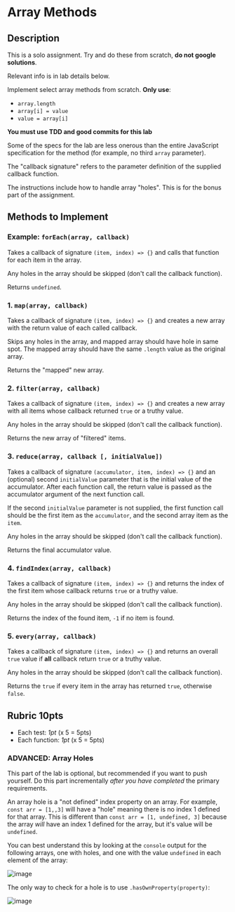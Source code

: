 Array Methods
===

## Description

This is a solo assignment. Try and do these from scratch, **do not google solutions**. 

Relevant info is in lab details below.

Implement select array methods from scratch. **Only use**:
* `array.length`
* `array[i] = value`
* `value = array[i]` 

**You must use TDD and good commits for this lab**

Some of the specs for the lab are less onerous than the entire JavaScript specification for the 
method (for example, no third `array` parameter). 

The "callback signature" refers to the parameter definition of the supplied callback function.

The instructions include how to handle array "holes". This is for the bonus part of the assignment.

## Methods to Implement

### Example: `forEach(array, callback)`

Takes a callback of signature `(item, index) => {}` 
and calls that function for each item in the array.

Any holes in the array should be skipped (don't call the callback function).

Returns `undefined`.

### 1. `map(array, callback)`

Takes a callback of signature `(item, index) => {}` 
and creates a new array with the return value of each called callback. 

Skips any holes in the array, and mapped array should have hole in same spot. The mapped array should have
the same `.length` value as the original array.

Returns the "mapped" new array.

### 2. `filter(array, callback)`

Takes a callback of signature `(item, index) => {}` 
and creates a new array with all items whose callback returned `true` or a truthy value. 

Any holes in the array should be skipped (don't call the callback function).

Returns the new array of "filtered" items.

### 3. `reduce(array, callback [, initialValue])`

Takes a callback of signature `(accumulator, item, index) => {}` and an (optional) 
second `initialValue` parameter that is the initial value of the accumulator. After each function
call, the return value is passed as the accumulator argument of the next function call.

If the second `initialValue` parameter is not supplied, the first function call should be the 
first item as the `accumulator`, and the second array item as the `item`.

Any holes in the array should be skipped (don't call the callback function).

Returns the final accumulator value.

### 4. `findIndex(array, callback)`

Takes a callback of signature `(item, index) => {}` 
and returns the index of the first item whose callback returns `true` or a truthy value.

Any holes in the array should be skipped (don't call the callback function).

Returns the index of the found item, `-1` if no item is found.

### 5. `every(array, callback)`

Takes a callback of signature `(item, index) => {}` 
and returns an overall `true` value if **all** callback return `true` or a truthy value.

Any holes in the array should be skipped (don't call the callback function).

Returns the `true` if every item in the array has returned `true`, otherwise `false`.

## Rubric **10pts**
* Each test: *1pt* (x 5 = 5pts)
* Each function: *1pt* (x 5 = 5pts)

### ADVANCED: Array Holes

This part of the lab is optional, but recommended if you want to push yourself. Do this part incrementally 
_after you have completed_ the primary requirements.

An array hole is a "not defined" index property on an array. For example, `const arr = [1,,3]` 
will have a "hole" meaning there is no index 1 defined for that array. 
This is different than `const arr = [1, undefined, 3]` because the array _will_ have an index 1 defined for 
the array, but it's value will be `undefined`.

You can best understand this by looking at the `console` output for the following arrays, 
one with holes, and one with the value `undefined` in each element of the array:

![image](https://cloud.githubusercontent.com/assets/478864/26217500/7e1a2c96-3bbc-11e7-9afb-0a5f51cb68c7.png)

The only way to check for a hole is to use `.hasOwnProperty(property)`:

![image](https://cloud.githubusercontent.com/assets/478864/26217549/a467d920-3bbc-11e7-9fb6-af2bcd470a52.png)
